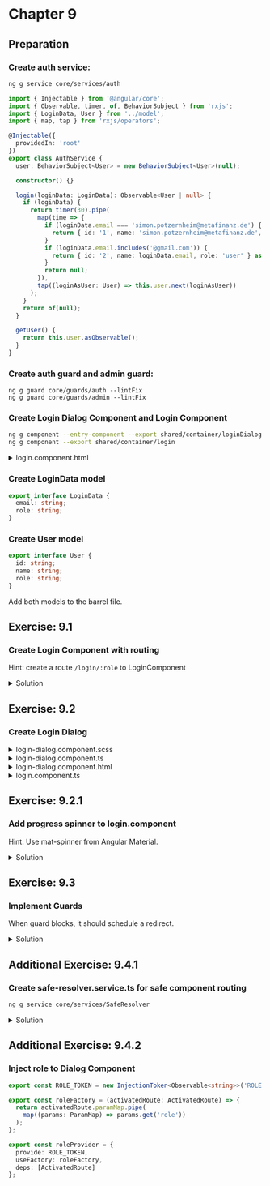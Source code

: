 # Chapter 9

## Preparation
### Create auth service:
```bash
ng g service core/services/auth
```

```typescript
import { Injectable } from '@angular/core';
import { Observable, timer, of, BehaviorSubject } from 'rxjs';
import { LoginData, User } from '../model';
import { map, tap } from 'rxjs/operators';

@Injectable({
  providedIn: 'root'
})
export class AuthService {
  user: BehaviorSubject<User> = new BehaviorSubject<User>(null);

  constructor() {}

  login(loginData: LoginData): Observable<User | null> {
    if (loginData) {
      return timer(30).pipe(
        map(time => {
          if (loginData.email === 'simon.potzernheim@metafinanz.de') {
            return { id: '1', name: 'simon.potzernheim@metafinanz.de', role: loginData.role } as User;
          }
          if (loginData.email.includes('@gmail.com')) {
            return { id: '2', name: loginData.email, role: 'user' } as User;
          }
          return null;
        }),
        tap((loginAsUser: User) => this.user.next(loginAsUser))
      );
    }
    return of(null);
  }

  getUser() {
    return this.user.asObservable();
  }
}
```

### Create auth guard and admin guard:

```cli
ng g guard core/guards/auth --lintFix
ng g guard core/guards/admin --lintFix
```

### Create Login Dialog Component and Login Component

```bash
ng g component --entry-component --export shared/container/loginDialog
ng g component --export shared/container/login
```

<details>
<summary>login.component.html</summary>

```html
<button mat-button color="primary" (click)="openModal()">Login</button>
```

</details>

### Create LoginData model

```typescript
export interface LoginData {
  email: string;
  role: string;
}
```

### Create User model

```typescript
export interface User {
  id: string;
  name: string;
  role: string;
}
```
Add both models to the barrel file.

## Exercise: 9.1
### Create Login Component with routing

Hint: create a route <code>/login/:role</code> to LoginComponent

<details>
<summary>Solution</summary>

home-routing.module.ts

```typescript
import { NgModule } from '@angular/core';
import { Routes, RouterModule } from '@angular/router';
import { HomeComponent } from './home/home.component';
import { LoginComponent } from 'src/app/shared/container/login/login.component';

const routes: Routes = [
  {
    path: 'index',
    component: HomeComponent,
    children: [
      {
        path: 'login/:role',
        component: LoginComponent
      }
    ]
  },
  {
    path: '',
    redirectTo: 'index'
  }
];

@NgModule({
  imports: [RouterModule.forChild(routes)],
  exports: [RouterModule]
})
export class HomeRoutingModule {}
```

home.component.html

```html
<cool-header-with-sidenav>
  <ng-container navlist>
    <mat-nav-list>
      <a mat-list-item routerLink="login/admin" routerLinkActive="active">Login as Admin</a>
      <a mat-list-item routerLink="login/user" routerLinkActive="active">Login as User</a>
    </mat-nav-list>
  </ng-container>
  <p body>
    <router-outlet></router-outlet>
  </p>
</cool-header-with-sidenav>
```

</details>

## Exercise: 9.2
### Create Login Dialog

<details>
<summary>login-dialog.component.scss</summary>

```css
form {
  display: flex;
  flex-direction: column;
}
```

</details>

<details>
<summary>login-dialog.component.ts</summary>

```typescript
import { Component, Inject } from '@angular/core';
import { MatDialogRef, MAT_DIALOG_DATA } from '@angular/material';

@Component({
  selector: 'cool-login-dialog',
  templateUrl: './login-dialog.component.html',
  styleUrls: ['./login-dialog.component.scss']
})
export class LoginDialogComponent {
  roles = ['user', 'admin'];
  state = {
    role: 'user',
    email: 'simon@gmail.com'
  };

  constructor(
    public dialogRef: MatDialogRef<LoginDialogComponent>,
    @Inject(MAT_DIALOG_DATA) public data: any
  ) {
    data.role.subscribe(role => (this.state.role = role));
  }
}
```

</details>
<details>
<summary>login-dialog.component.html</summary>

```html
<h2>Please Log in as {{state.role}}</h2>
<form (ngSubmit)="dialogRef.close(state)" #loginForm="ngForm">
  <mat-form-field>
    <mat-select placeholder="Role" #roleInput [(value)]="state.role">
      <mat-option *ngFor="let role of roles" [value]="role">
        {{role}}
      </mat-option>
    </mat-select>
  </mat-form-field>

  <mat-form-field>
    <input required name="email" [(ngModel)]="state.email" matInput placeholder="Email" #email="ngModel">
    <mat-error> {{ data.message }} </mat-error>
  </mat-form-field>

  <button [disabled]="!email.valid" mat-button color="primary">
    Login
  </button>
</form>
```

</details>
<details>
<summary>login.component.ts</summary>

```typescript
import { Component, OnInit } from '@angular/core';
import { MatDialog, MatDialogConfig, MatDialogRef } from '@angular/material';
import { Router, ActivatedRoute, ParamMap } from '@angular/router';
import { LoginDialogComponent } from '../login-dialog/login-dialog.component';
import { switchMap, map, tap } from 'rxjs/operators';
import { AuthService } from 'src/app/core/services/auth.service';
import { LoginData } from 'src/app/core/model/logindata';
import { User } from 'src/app/core/model/user';
import { of } from 'rxjs';

@Component({
  selector: 'cool-login',
  templateUrl: './login.component.html',
  styleUrls: ['./login.component.scss']
})
export class LoginComponent implements OnInit {
  dialogRef: MatDialogRef<LoginDialogComponent>;

  config: MatDialogConfig = {
    disableClose: false,
    hasBackdrop: true,
    backdropClass: '',
    width: '',
    height: '',
    position: {
      top: '',
      bottom: '',
      left: '',
      right: ''
    },
    data: {
      message: '',
      role: of('user')
    }
  };

  loading = false;

  constructor(
    private auth: AuthService,
    public dialog: MatDialog,
    private router: Router,
    private activatedRoute: ActivatedRoute
  ) {
    this.config.data.role = this.activatedRoute.paramMap.pipe(
      map((params: ParamMap) => params.get('role'))
    );
    this.openModal();
  }

  ngOnInit() {}

  openModal() {
    this.dialogRef = this.dialog.open(LoginDialogComponent, this.config);
    this.dialogRef
      .afterClosed()
      .pipe(
        tap(() => (this.loading = true)),
        switchMap((loginData: LoginData) => {
          console.log('data', loginData);
          return this.auth.login(loginData);
        })
      )
      .subscribe((user: User | null) => {
        this.loading = false;
        console.log('user', user);
        this.dialogRef = null;
        if (user) {
          if (user.role) {
            this.router.navigate(['/' + user.role]);
          } else {
            this.router.navigate(['/user']);
          }
        } else {
          this.config.data.message = 'Unauthorized';
          this.openModal();
        }
      });
  }
}
```

</details>

## Exercise: 9.2.1
### Add progress spinner to login.component

Hint: Use mat-spinner from Angular Material.

<details>
<summary>Solution</summary>

login.component.html

```html
<button *ngIf="!loading; else spinner" mat-button color="primary" (click)="openModal()">Login</button>
<ng-template #spinner>
  <mat-spinner></mat-spinner>
</ng-template>
```

</details>

## Exercise: 9.3
### Implement Guards

When guard blocks, it should schedule a redirect.

<details>
<summary>Solution</summary>

### Add guards to app-routing.module.ts

```typescript
import { NgModule } from '@angular/core';
import { Routes, RouterModule } from '@angular/router';
import { AdminGuard } from './core/guards/admin.guard';
import { AuthGuard } from './core/guards/auth.guard';

const routes: Routes = [
  {
    path: 'admin',
    loadChildren: './views/admin/admin.module#AdminModule',
    canLoad: [AuthGuard, AdminGuard],
    canActivate: [AuthGuard, AdminGuard]
  },
  {
    path: 'user',
    loadChildren: './views/user/user.module#UserModule',
    canLoad: [AuthGuard],
    canActivate: [AuthGuard]
  },
  {
    path: 'home',
    loadChildren: './views/home/home.module#HomeModule'
  },
  {
    path: '',
    redirectTo: 'home',
    pathMatch: 'full'
  }
];

@NgModule({
  imports: [
    RouterModule.forRoot(
      routes
      // { enableTracing: true } // <-- debugging purposes only
    )
  ],
  exports: [RouterModule]
})
export class AppRoutingModule {}
```

### admin.guard.ts

```typescript
import { Injectable } from '@angular/core';
import {
  CanActivate,
  ActivatedRouteSnapshot,
  RouterStateSnapshot,
  CanLoad,
  Router,
  Route
} from '@angular/router';
import { Observable } from 'rxjs';
import { AuthService } from '../services/auth.service';
import { map, tap, take } from 'rxjs/operators';

@Injectable({
  providedIn: 'root'
})
export class AdminGuard implements CanActivate, CanLoad {
  constructor(private auth: AuthService, private router: Router) {}
  canActivate(
    next: ActivatedRouteSnapshot,
    state: RouterStateSnapshot
  ): Observable<boolean> | Promise<boolean> | boolean {
    return this.userIsAdmin();
  }

  canLoad(route: Route): Observable<boolean> | Promise<boolean> | boolean {
    return this.userIsAdmin();
  }

  userIsAdmin(): Observable<boolean> {
    return this.auth.getUser().pipe(
      map(user => user.role === 'admin'),
      tap(canload => {
        if (!canload) {
          console.log('error. goback to home.');
          this.router.navigate(['/home']);
        }
      }),
      take(1)
    );
  }
}
```

### auth.guard.ts

```typescript
import { Injectable } from '@angular/core';
import {
  CanActivate,
  ActivatedRouteSnapshot,
  RouterStateSnapshot,
  Router,
  CanLoad,
  Route
} from '@angular/router';
import { Observable } from 'rxjs';
import { AuthService } from '../services/auth.service';
import { map, tap, take } from 'rxjs/operators';

@Injectable({
  providedIn: 'root'
})
export class AuthGuard implements CanActivate, CanLoad {
  constructor(private auth: AuthService, private router: Router) {}
  canActivate(
    next: ActivatedRouteSnapshot,
    state: RouterStateSnapshot
  ): Observable<boolean> | Promise<boolean> | boolean {
    return this.verifyUser();
  }

  canLoad(route: Route): Observable<boolean> | Promise<boolean> | boolean {
    return this.verifyUser();
  }

  verifyUser(): Observable<boolean> {
    return this.auth.getUser().pipe(
      map(Boolean),
      tap(canload => {
        if (!canload) {
          console.log('error. goback to home.');
          this.router.navigate(['/home']);
        }
      }),
      take(1)
    );
  }
}
```

</details>

## Additional Exercise: 9.4.1
### Create safe-resolver.service.ts for safe component routing

```bash
ng g service core/services/SafeResolver
```

<details><summary>Solution</summary>

safe-resolver.service.ts

```typescript
import { Injectable } from '@angular/core';
import {
  Router,
  Resolve,
  RouterStateSnapshot,
  ActivatedRouteSnapshot
} from '@angular/router';
import { Observable, of, EMPTY } from 'rxjs';
import { mergeMap, take } from 'rxjs/operators';

import { Safe } from '../model';
import { SafeService } from './safe.service';

@Injectable({
  providedIn: 'root'
})
export class SafeResolverService implements Resolve<Safe> {
  constructor(private safeService: SafeService, private router: Router) {}

  resolve(
    route: ActivatedRouteSnapshot,
    state: RouterStateSnapshot
  ): Observable<Safe> | Observable<never> {
    const id = route.paramMap.get('id');

    return this.safeService.getSafe(id).pipe(
      take(1),
      mergeMap(safe => {
        if (safe) {
          return of(safe);
        } else {
          // id not found
          this.router.navigate(['home']);
          return EMPTY;
        }
      })
    );
  }
}
```

safe.component.ts

```typescript
this.safe$ = this.activatedRoute.data.pipe(
  map((data: { safe: Safe }) => {
    return data.safe;
  })
);
```

Question: Is safe.component now dump?

</details>

## Additional Exercise: 9.4.2
### Inject role to Dialog Component

```typescript
export const ROLE_TOKEN = new InjectionToken<Observable<string>>('ROLE');

export const roleFactory = (activatedRoute: ActivatedRoute) => {
  return activatedRoute.paramMap.pipe(
    map((params: ParamMap) => params.get('role'))
  );
};

export const roleProvider = {
  provide: ROLE_TOKEN,
  useFactory: roleFactory,
  deps: [ActivatedRoute]
};
```
